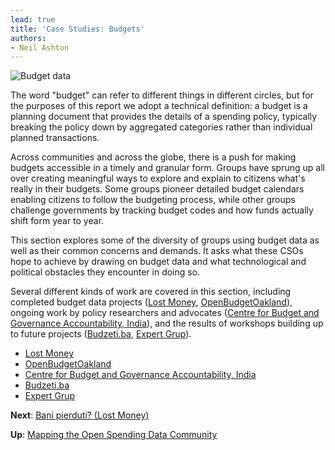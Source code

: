 ```yaml
---
lead: true
title: 'Case Studies: Budgets'
authors:
- Neil Ashton
---
```

![Budget data](http://i.imgur.com/QEghdYv.png)

The word "budget" can refer to different things in different circles, but for the purposes of this report we adopt a technical definition: a budget is a planning document that provides the details of a spending policy, typically breaking the policy down by aggregated categories rather than individual planned transactions.

Across communities and across the globe, there is a push for making budgets accessible in a timely and granular form. Groups have sprung up all over creating meaningful ways to explore and explain to citizens what's really in their budgets. Some groups pioneer detailed budget calendars enabling citizens to follow the budgeting process, while other groups challenge governments by tracking budget codes and how funds actually shift form year to year.

This section explores some of the diversity of groups using budget data as well as their common concerns and demands. It asks what these CSOs hope to achieve by drawing on budget data and what technological and political obstacles they encounter in doing so.

Several different kinds of work are covered in this section, including completed budget data projects ([Lost Money](./lost-money/), [OpenBudgetOakland](./openbudgetoakland/)), ongoing work by policy researchers and advocates ([Centre for Budget and Governance Accountability, India](./cbga/)), and the results of workshops building up to future projects ([Budzeti.ba](./bosnia/), [Expert Grup](./expert-grup/)).

* [Lost Money](./lost-money/)
* [OpenBudgetOakland](./openbudgetoakland/)
* [Centre for Budget and Governance Accountability, India](./cbga/)
* [Budzeti.ba](./bosnia/)
* [Expert Grup](./expert-grup/)

**Next**: [Bani pierduti? (Lost Money)](./lost-money/)

**Up**: [Mapping the Open Spending Data Community](../)

